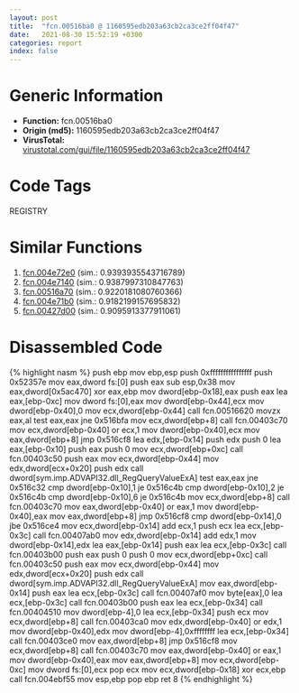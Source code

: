 ```yaml
---
layout: post
title:  "fcn.00516ba0 @ 1160595edb203a63cb2ca3ce2ff04f47"
date:   2021-08-30 15:52:19 +0300
categories: report
index: false
---
```


# Generic Information
- **Function:** fcn.00516ba0
- **Origin (md5):** 1160595edb203a63cb2ca3ce2ff04f47
- **VirusTotal:** [virustotal.com/gui/file/1160595edb203a63cb2ca3ce2ff04f47][virustotal_ref]

# Code Tags
<span class="tag" id="REGISTRY">REGISTRY</span>


# Similar Functions

1. [fcn.004e72e0][similar_1_ref] (sim.: 0.9393935543716789)
2. [fcn.004e7140][similar_2_ref] (sim.: 0.9387997310847763)
3. [fcn.00516a70][similar_3_ref] (sim.: 0.9220181080760366)
4. [fcn.004e71b0][similar_4_ref] (sim.: 0.9182199157695832)
5. [fcn.00427d00][similar_5_ref] (sim.: 0.9095913377911061)


# Disassembled Code

{% highlight nasm %}
push ebp
mov ebp,esp
push 0xffffffffffffffff
push 0x52357e
mov eax,dword fs:[0]
push eax
sub esp,0x38
mov eax,dword[0x5ac470]
xor eax,ebp
mov dword[ebp-0x18],eax
push eax
lea eax,[ebp-0xc]
mov dword fs:[0],eax
mov dword[ebp-0x44],ecx
mov dword[ebp-0x40],0
mov ecx,dword[ebp-0x44]
call fcn.00516620
movzx eax,al
test eax,eax
jne 0x516bfa
mov ecx,dword[ebp+8]
call fcn.00403c70
mov ecx,dword[ebp-0x40]
or ecx,1
mov dword[ebp-0x40],ecx
mov eax,dword[ebp+8]
jmp 0x516cf8
lea edx,[ebp-0x14]
push edx
push 0
lea eax,[ebp-0x10]
push eax
push 0
mov ecx,dword[ebp+0xc]
call fcn.00403c50
push eax
mov ecx,dword[ebp-0x44]
mov edx,dword[ecx+0x20]
push edx
call dword[sym.imp.ADVAPI32.dll_RegQueryValueExA]
test eax,eax
jne 0x516c32
cmp dword[ebp-0x10],1
je 0x516c4b
cmp dword[ebp-0x10],2
je 0x516c4b
cmp dword[ebp-0x10],6
je 0x516c4b
mov ecx,dword[ebp+8]
call fcn.00403c70
mov eax,dword[ebp-0x40]
or eax,1
mov dword[ebp-0x40],eax
mov eax,dword[ebp+8]
jmp 0x516cf8
cmp dword[ebp-0x14],0
jbe 0x516ce4
mov ecx,dword[ebp-0x14]
add ecx,1
push ecx
lea ecx,[ebp-0x3c]
call fcn.00407ab0
mov edx,dword[ebp-0x14]
add edx,1
mov dword[ebp-0x14],edx
lea eax,[ebp-0x14]
push eax
lea ecx,[ebp-0x3c]
call fcn.00403b00
push eax
push 0
push 0
mov ecx,dword[ebp+0xc]
call fcn.00403c50
push eax
mov ecx,dword[ebp-0x44]
mov edx,dword[ecx+0x20]
push edx
call dword[sym.imp.ADVAPI32.dll_RegQueryValueExA]
mov eax,dword[ebp-0x14]
push eax
lea ecx,[ebp-0x3c]
call fcn.00407af0
mov byte[eax],0
lea ecx,[ebp-0x3c]
call fcn.00403b00
push eax
lea ecx,[ebp-0x34]
call fcn.00404510
mov dword[ebp-4],0
lea ecx,[ebp-0x34]
push ecx
mov ecx,dword[ebp+8]
call fcn.00403ca0
mov edx,dword[ebp-0x40]
or edx,1
mov dword[ebp-0x40],edx
mov dword[ebp-4],0xffffffff
lea ecx,[ebp-0x34]
call fcn.00403ce0
mov eax,dword[ebp+8]
jmp 0x516cf8
mov ecx,dword[ebp+8]
call fcn.00403c70
mov eax,dword[ebp-0x40]
or eax,1
mov dword[ebp-0x40],eax
mov eax,dword[ebp+8]
mov ecx,dword[ebp-0xc]
mov dword fs:[0],ecx
pop ecx
mov ecx,dword[ebp-0x18]
xor ecx,ebp
call fcn.004ebf55
mov esp,ebp
pop ebp
ret 8
{% endhighlight %}


[similar_1_ref]: /report/fcn.004e72e0@be7fba7cc724acf4ae2900d99e0fc9c3
[similar_2_ref]: /report/fcn.004e7140@279a61b1e76da49531f1f16fd1102a2d
[similar_3_ref]: /report/fcn.00516a70@1160595edb203a63cb2ca3ce2ff04f47
[similar_4_ref]: /report/fcn.004e71b0@be7fba7cc724acf4ae2900d99e0fc9c3
[similar_5_ref]: /report/fcn.00427d00@1160595edb203a63cb2ca3ce2ff04f47
[virustotal_ref]: https://www.virustotal.com/gui/file/1160595edb203a63cb2ca3ce2ff04f47